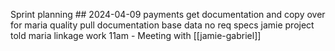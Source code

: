 Sprint planning ## 2024-04-09
payments
get documentation and copy over for maria
quality
pull documentation
base data
no req specs
jamie project
told maria
linkage work
11am - Meeting with [[jamie-gabriel]]
